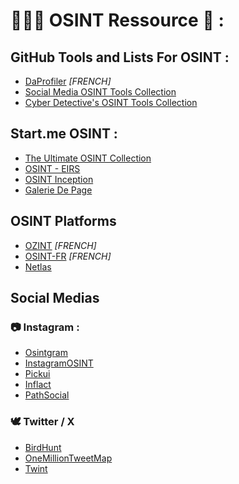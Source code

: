 # 🕵🏼‍♂️ OSINT Ressource 🔎 :

## GitHub Tools and Lists For OSINT : 

- [DaProfiler](https://github.com/daprofiler/DaProfiler) *[FRENCH]*
- [Social Media OSINT Tools Collection](https://github.com/osintambition/Social-Media-OSINT-Tools-Collection#github)
- [Cyber Detective's OSINT Tools Collection](https://github.com/cipher387/osint_stuff_tool_collection)


## Start.me OSINT :

- [The Ultimate OSINT Collection](https://github.com/osintambition/Social-Media-OSINT-Tools-Collection#github)
- [OSINT - EIRS](https://start.me/p/JDraa0/osint-eirs)
- [OSINT Inception](https://start.me/p/Pwy0X4/osint-inception?locale=fr)
- [Galerie De Page](https://start.me/pages/int/osint?locale=fr)


## OSINT Platforms

- [OZINT](https://ozint.eu) *[FRENCH]*
- [OSINT-FR](https://osintfr.com/fr/accueil/) *[FRENCH]*
- [Netlas](https://app.netlas.io)

## Social Medias
### 📷 Instagram : 

- [Osintgram](https://github.com/Datalux/Osintgram)
- [InstagramOSINT](https://github.com/sc1341/InstagramOSINT)
- [Pickui](https://www.picuki.com)
- [Inflact](https://inflact.com/profiles/instagram-viewer/)
- [PathSocial](https://www.pathsocial.com/fr/free-instagram-tools/web-viewer-for-instagram/)

### 🕊️ Twitter / X
- [BirdHunt](https://birdhunt.co)
- [OneMillionTweetMap](https://onemilliontweetmap.com/)
- [Twint](https://github.com/twintproject/twint)
